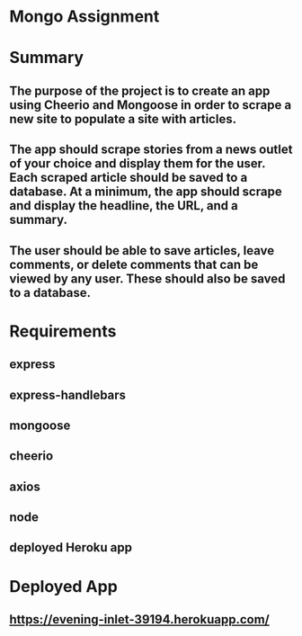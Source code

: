 # Mongo Assignment

# Summary

## The purpose of the project is to create an app using Cheerio and Mongoose in order to scrape a new site to populate a site with articles. 

## The app should scrape stories from a news outlet of your choice and display them for the user. Each scraped article should be saved to a database. At a minimum, the app should scrape and display the headline, the URL, and a summary.

## The user should be able to save articles, leave comments, or delete comments that can be viewed by any user. These should also be saved to a database.

# Requirements 

## express
## express-handlebars
## mongoose
## cheerio
## axios
## node
## deployed Heroku app

# Deployed App

## https://evening-inlet-39194.herokuapp.com/

## 